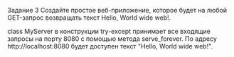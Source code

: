Задание 3
Создайте простое веб-приложение, которое будет на любой GET-запрос возвращать текст Hello, World wide web!.

class MyServer в конструкции try-except принимает все входящие запросы на порту 8080
с помощью метода serve_forever.
По адресу http://localhost:8080 будет доступен текст "Hello, World wide web!".